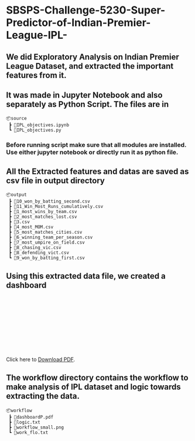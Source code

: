 # SBSPS-Challenge-5230-Super-Predictor-of-Indian-Premier-League-IPL-
## We did Exploratory Analysis on Indian Premier League Dataset, and extracted the important features from it.
## It was made in Jupyter Notebook and also separately as Python Script. The files are in

```
📦source 
 ┣ 📜IPL_objectives.ipynb 
 ┗ 📜IPL_objectives.py
 ```

### Before running script make sure that all modules are installed. Use either jupyter notebook or directly run it as python file.

## All the Extracted features and datas are saved as csv file in output directory
```
📦output
 ┣ 📜10_won_by_batting_second.csv
 ┣ 📜11_Win_Most_Runs_cumulatively.csv
 ┣ 📜1_most_wins_by_team.csv
 ┣ 📜2_most_matches_lost.csv
 ┣ 📜3.csv
 ┣ 📜4_most_MOM.csv
 ┣ 📜5_most_matches_cities.csv
 ┣ 📜6_winning_team_per_season.csv
 ┣ 📜7_most_umpire_on_field.csv
 ┣ 📜8_chasing_vic.csv
 ┣ 📜8_defending_vict.csv
 ┗ 📜9_won_by_batting_first.csv
 ```

## Using this extracted data file, we created a dashboard 
<object data="workflow/dashboardP.pdf" type="application/pdf" width="700px" height="700px">
    <embed src="workflow/dashboardP.pdf">
        <p>Click here to <a href="workflow/dashboardP.pdf">Download PDF</a>.</p>
    </embed>
</object>

## The workflow directory contains the workflow to make analysis of IPL dataset and logic towards extracting the data.
```
📦workflow
 ┣ 📜dashboardP.pdf
 ┣ 📜logic.txt
 ┣ 📜workflow_small.png
 ┗ 📜work_flo.txt
```
